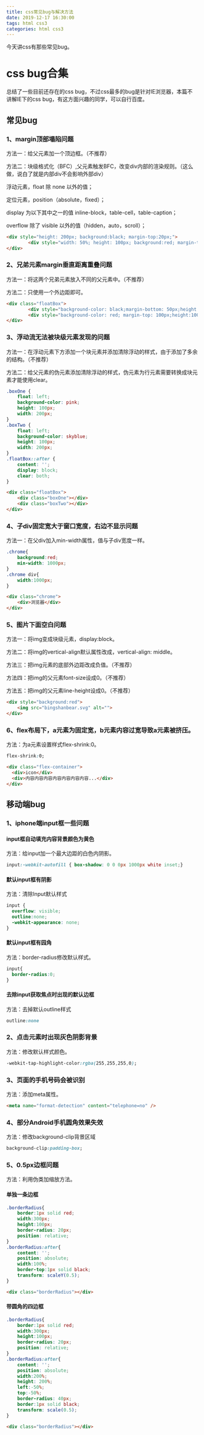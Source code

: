 ```yaml
---
title: css常见bug与解决方法 
date: 2019-12-17 16:30:00
tags: html css3
categories: html css3
---
```


今天讲css有那些常见bug。

<!--more-->

# css bug合集

总结了一些目前还存在的css bug，不过css最多的bug是针对IE浏览器，本篇不讲解IE下的css bug，有这方面兴趣的同学，可以自行百度。

## 常见bug

### 1、margin顶部塌陷问题

方法一：给父元素加一个顶边框。（不推荐）

方法二：块级格式化（BFC）,父元素触发BFC，改变div内部的渲染规则。（这么做，说白了就是内部div不会影响外部div）

浮动元素，float 除 none 以外的值； 

定位元素，position（absolute，fixed）； 

display 为以下其中之一的值 inline-block，table-cell，table-caption； 

overflow 除了 visible 以外的值（hidden，auto，scroll）；

```html
<div style="height: 200px; background:black; margin-top:20px;">
		<div style="width: 50%; height: 100px; background:red; margin-top:50px;">
</div>
```

### 2、兄弟元素margin垂直距离重叠问题

方法一：将这两个兄弟元素放入不同的父元素中。（不推荐）

方法二：只使用一个外边距即可。

```html
<div class="floatBox">
		<div style="background-color: black;margin-bottom: 50px;height:100px;"></div>
		<div style="background-color: red; margin-top: 100px;height:100px;"></div>
</div>
```

### 3、浮动流无法被块级元素发现的问题

方法一：在浮动元素下方添加一个块元素并添加清除浮动的样式，由于添加了多余的结构。（不推荐）

方法二：给父元素的伪元素添加清除浮动的样式，伪元素为行元素需要转换成块元素才能使用clear。

```css
.boxOne {
	float: left;
	background-color: pink;
	height: 100px;
	width: 200px;
}
.boxTwo {
	float: left;
	background-color: skyblue;
	height: 100px;
	width: 200px;
}
.floatBox::after {
	content: '';
	display: block;
	clear: both;
}
```

```html
<div class="floatBox">
	<div class="boxOne"></div>
	<div class="boxTwo"></div>
</div>
```

### 4、子div固定宽大于窗口宽度，右边不显示问题

方法一：在父div加入min-width属性，值与子div宽度一样。

```css
.chrome{
	background:red;
	min-width: 1000px;
}
.chrome div{
	width:1000px;
}
```

```html
<div class="chrome">
	<div>浏览器</div>
</div>
```

### 5、图片下面空白问题

方法一：将img变成块级元素，display:block。

方法二：将img的vertical-align默认属性改成，vertical-align: middle。

方法三：把img元素的底部外边距改成负值。（不推荐）

方法四：把img的父元素font-size设成0。（不推荐）

方法五：把img的父元素line-height设成0。（不推荐）

```html
<div style="background:red">
	<img src="bingshanbear.svg" alt="">
</div>
```

### 6、flex布局下，a元素为固定宽，b元素内容过宽导致a元素被挤压。

方法：为a元素设置样式flex-shrink:0。

```css
flex-shrink:0;
```

```html
<div class="flex-container">
  <div>icon</div>
  <div>内容内容内容内容内容内容内容...</div>
</div>
```



## 移动端bug

### 1、iphone端input框一些问题

#### input框自动填充内容背景颜色为黄色

方法：给input加一个最大边距的白色内阴影。

```css
input:-webkit-autofill { box-shadow: 0 0 0px 1000px white inset;}
```

#### 默认input框有阴影

方法：清除Input默认样式

```css
input {
  overflow: visible;
  outline:none;
  -webkit-appearance: none;
}
```

#### 默认input框有园角

方法：border-radius修改默认样式。

```css
input{
  border-radius:0;      
}
```

#### 去除input获取焦点时出现的默认边框

方法：去掉默认outline样式

```css
outline:none
```

### 2、点击元素时出现灰色阴影背景

方法：修改默认样式颜色。

```css
-webkit-tap-highlight-color:rgba(255,255,255,0);
```

### 3、页面的手机号码会被识别

方法：添加meta属性。

```html
<meta name="format-detection" content="telephone=no" />
```

### 4、部分Android手机圆角效果失效

方法：修改background-clip背景区域

```css
background-clip:padding-box;
```

### 5、0.5px边框问题

方法：利用伪类加缩放方法。

#### 单独一条边框

```css
.borderRadius{
	border:1px solid red;
	width:300px;
	height:100px;
	border-radius: 20px;
	position: relative;
}
.borderRadius:after{
	content: '';
	position: absolute;
	width:100%;
	border-top:1px solid black;
	transform: scaleY(0.5);
}
```

```html
<div class="borderRadius"></div>
```

#### 带圆角的四边框
```css
.borderRadius{
	border:1px solid red;
	width:300px;
	height:100px;
	border-radius: 20px;
	position: relative;
}
.borderRadius:after{
	content: '';
	position: absolute;
	width:200%;
	height: 200%;
	left:-50%;
	top:-50%;
	border-radius: 40px;
	border:1px solid black;
	transform: scale(0.5);
}
```
```html
<div class="borderRadius"></div>
```